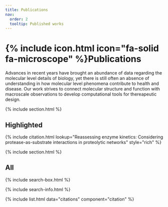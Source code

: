 ```yaml
---
title: Publications
nav:
  order: 2
  tooltip: Published works
---
```


# {% include icon.html icon="fa-solid fa-microscope" %}Publications

Advances in recent years have brought an abundance of data regarding the molecular level details of biology, yet there is still often an absence of understanding in how molecular level phenomena contribute to health and disease. Our work strives to connect molecular structure and function with macroscale observations to develop computational tools for thereapeutic design.   

{% include section.html %}

## Highlighted

{% include citation.html lookup="Reassessing enzyme kinetics: Considering protease-as-substrate interactions in proteolytic networks" style="rich" %}

{% include section.html %}

## All

{% include search-box.html %}

{% include search-info.html %}

{% include list.html data="citations" component="citation" %}
